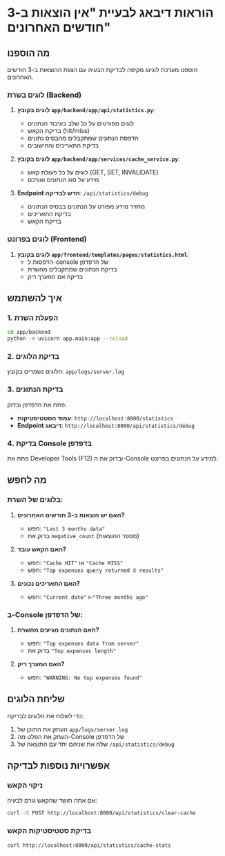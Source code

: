 # הוראות דיבאג לבעיית "אין הוצאות ב-3 חודשים האחרונים"

## מה הוספנו

הוספנו מערכת לוגינג מקיפה לבדיקת הבעיה עם הצגת ההוצאות ב-3 חודשים האחרונים.

### לוגים בשרת (Backend)

1. **לוגים בקובץ `app/backend/app/api/statistics.py`**:
   - לוגים מפורטים על כל שלב בעיבוד הנתונים
   - בדיקת הקאש (hit/miss)
   - הדפסת הנתונים שמתקבלים מהבסיס נתונים
   - בדיקת התאריכים והחישובים

2. **לוגים בקובץ `app/backend/app/services/cache_service.py`**:
   - לוגים על כל פעולת קאש (GET, SET, INVALIDATE)
   - מידע על סוג הנתונים ואורכם

3. **Endpoint חדש לבדיקה**: `/api/statistics/debug`
   - מחזיר מידע מפורט על הנתונים בבסיס הנתונים
   - בדיקת התאריכים
   - בדיקת הקאש

### לוגים בפרונט (Frontend)

1. **לוגים בקובץ `app/frontend/templates/pages/statistics.html`**:
   - הדפסות ל-console של הדפדפן
   - בדיקת הנתונים שמתקבלים מהשרת
   - בדיקה אם המערך ריק

## איך להשתמש

### 1. הפעלת השרת
```bash
cd app/backend
python -m uvicorn app.main:app --reload
```

### 2. בדיקת הלוגים
הלוגים נשמרים בקובץ: `app/logs/server.log`

### 3. בדיקת הנתונים
פתח את הדפדפן ובדוק:
- **עמוד הסטטיסטיקות**: `http://localhost:8000/statistics`
- **Endpoint דיבאג**: `http://localhost:8000/api/statistics/debug`

### 4. בדיקת Console בדפדפן
פתח את Developer Tools (F12) ובדוק את ה-Console למידע על הנתונים בפרונט.

## מה לחפש

### בלוגים של השרת:
1. **האם יש הוצאות ב-3 חודשים האחרונים?**
   - חפש: `"Last 3 months data"`
   - בדוק את `negative_count` (מספר ההוצאות)

2. **האם הקאש עובד?**
   - חפש: `"Cache HIT"` או `"Cache MISS"`
   - חפש: `"Top expenses query returned X results"`

3. **האם התאריכים נכונים?**
   - חפש: `"Current date"` ו-`"Three months ago"`

### ב-Console של הדפדפן:
1. **האם הנתונים מגיעים מהשרת?**
   - חפש: `"Top expenses data from server"`
   - בדוק את `"Top expenses length"`

2. **האם המערך ריק?**
   - חפש: `"WARNING: No top expenses found"`

## שליחת הלוגים

כדי לשלוח את הלוגים לבדיקה:
1. העתק את התוכן של `app/logs/server.log`
2. העתק את הפלט מה-Console של הדפדפן
3. שלח את שניהם יחד עם התוצאה של `/api/statistics/debug`

## אפשרויות נוספות לבדיקה

### ניקוי הקאש
אם אתה חושד שהקאש גורם לבעיה:
```bash
curl -X POST http://localhost:8000/api/statistics/clear-cache
```

### בדיקת סטטיסטיקות הקאש
```bash
curl http://localhost:8000/api/statistics/cache-stats
```
